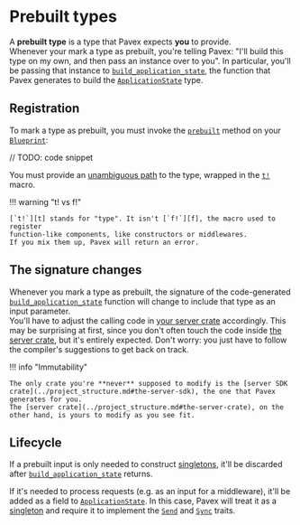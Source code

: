# Prebuilt types

A **prebuilt type** is a type that Pavex expects **you** to provide.  
Whenever your mark a type as prebuilt, you're telling Pavex: "I'll build 
this type on my own, and then pass an instance over to you". 
In particular, you'll be passing that instance to [`build_application_state`](application_state.md), the function that Pavex generates to build the [`ApplicationState`](application_state.md) type.

## Registration

To mark a type as prebuilt, you must invoke the [`prebuilt`][Blueprint::prebuilt] method on your [`Blueprint`][Blueprint]:

// TODO: code snippet

You must provide an [unambiguous path](cookbook.md) to the type, wrapped in the [`t!`][t] macro.

!!! warning "t! vs f!"

    [`t!`][t] stands for "type". It isn't [`f!`][f], the macro used to register
    function-like components, like constructors or middlewares.  
    If you mix them up, Pavex will return an error.
    
## The signature changes

Whenever you mark a type as prebuilt, the signature of the code-generated
[`build_application_state`](application_state.md) function will change to include that type as an input parameter.  
You'll have to adjust the calling code in [your server crate](../project_structure.md#the-server-crate) accordingly. 
This may be surprising at first, since you don't often touch the code inside [the server crate](../project_structure.md#the-server-crate), but it's entirely expected. Don't worry: you just have to follow the compiler's suggestions to get back
on track.

!!! info "Immutability"

    The only crate you're **never** supposed to modify is the [server SDK crate](../project_structure.md#the-server-sdk), the one that Pavex generates for you. 
    The [server crate](../project_structure.md#the-server-crate), on the other hand, is yours to modify as you see fit.
    
## Lifecycle

If a prebuilt input is only needed to construct [singletons][Lifecycle::Singleton], it'll be discarded after [`build_application_state`](application_state.md) returns.

If it's needed to process requests (e.g. as an input for a middleware), it'll be added as a field to [`ApplicationState`](application_state.md). 
In this case, Pavex will treat it as a [singleton][Lifecycle::Singleton] and
require it to implement the [`Send`][Send] and [`Sync`][Sync] traits.

[Lifecycle::Singleton]: ../../../api_reference/pavex/blueprint/constructor/enum.Lifecycle.html#variant.Singleton
[Send]: https://doc.rust-lang.org/std/marker/trait.Send.html
[Sync]: https://doc.rust-lang.org/std/marker/trait.Sync.html
[t]: ../../../api_reference/pavex/macro.t.html
[f]: ../../../api_reference/pavex/macro.f.html
[Blueprint::prebuilt]: ../../../api_reference/pavex/blueprint/struct.Blueprint.html#method.prebuilt.html
[Blueprint]: ../../../api_reference/pavex/blueprint/struct.Blueprint.html
